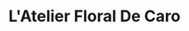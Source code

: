 ---
title: "L'Atelier Floral De Caro"
url: /le-cateau-cambresis/latelier-floral-de-caro/
shop: Blumen
---